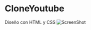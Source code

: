 # CloneYoutube
Diseño con HTML y CSS
![ScreenShot](https://raw.github.com/Gamas-G/CloneYoutube/master/Screen/youtubeClone.png)
